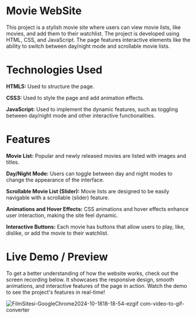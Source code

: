 # Movie WebSite 

This project is a stylish movie site where users can view movie lists, like movies, and add them to their watchlist. The project is developed using HTML, CSS, and JavaScript. The page features interactive elements like the ability to switch between day/night mode and scrollable movie lists.

# Technologies Used

**HTML5:** Used to structure the page.

**CSS3:** Used to style the page and add animation effects.

**JavaScript:** Used to implement the dynamic features, such as toggling between day/night mode and other interactive functionalities.

# Features

**Movie List:** Popular and newly released movies are listed with images and titles.

**Day/Night Mode:** Users can toggle between day and night modes to change the appearance of the interface.

**Scrollable Movie List (Slider):** Movie lists are designed to be easily navigable with a scrollable (slider) feature.

**Animations and Hover Effects:** CSS animations and hover effects enhance user interaction, making the site feel dynamic.

**Interactive Buttons:** Each movie has buttons that allow users to play, like, dislike, or add the movie to their watchlist.

# Live Demo / Preview

To get a better understanding of how the website works, check out the screen recording below. It showcases the responsive design, smooth animations, and interactive features of the page in action. Watch the demo to see the project's features in real-time!

![FilmSitesi-GoogleChrome2024-10-1818-18-54-ezgif com-video-to-gif-converter](https://github.com/user-attachments/assets/8790a083-58bb-4dbd-9744-d49721f6a368)


